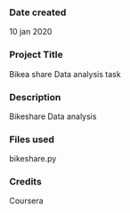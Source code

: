 ### Date created
10 jan 2020

### Project Title
Bikea share Data analysis task 

### Description
Bikeshare Data analysis

### Files used
bikeshare.py

### Credits
Coursera
